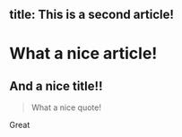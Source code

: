 title: This is a second article!
---
# What a nice article!

## And a nice title!!

> What a nice quote!

Great
